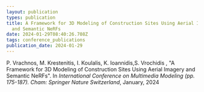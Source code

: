```yaml
---
layout: publication
types: publication
title: A Framework for 3D Modeling of Construction Sites Using Aerial Imagery
  and Semantic NeRFs
date: 2024-01-29T08:40:26.708Z
tags: conference_publications
publication_date: 2024-01-29
---
```

<!--StartFragment-->

P. Vrachnos, M. Krestenitis, I. Koulalis, K. Ioannidis,S. Vrochidis , "A Framework for 3D Modeling of Construction Sites Using Aerial Imagery and Semantic NeRFs". In *International Conference on Multimedia Modeling (pp. 175-187). Cham: Springer Nature Switzerland*, January, 2024

<!--EndFragment-->